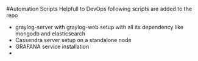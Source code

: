 #Automation Scripts Helpfull to DevOps
following scripts are added to the repo
* graylog-server with graylog-web setup with all its dependency like mongodb and elasticsearch
* Cassendra server setup on a standalone node 
* GRAFANA service installation 
*
